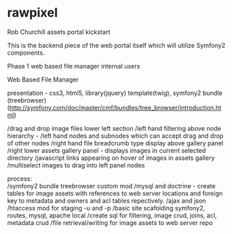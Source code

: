 rawpixel
========

Rob Churchill assets portal kickstart

This is the backend piece of the web portal itself which will utilize Symfony2 components.





Phase 1 web based file manager internal users

Web Based File Manager 

presentation - css3, html5, library(jquery) template(twig), symfony2 bundle (treebrowser) (http://symfony.com/doc/master/cmf/bundles/tree_browser/introduction.html)
  
  /drag and drop image files lower left section
  /left hand filtering above node hierarchy - 
  /left hand nodes and subnodes which can accept drag and drop of other nodes
  /right hand file breadcrumb type display above gallery panel
  /right lower assets gallery panel - displays images in current selected directory
  /javascript links appearing on hover of images in assets gallery
  /multiselect images to drag into left panel nodes
  
process:  
  /symfony2 bundle treebrowser custom mod
  /mysql and doctrine - create tables for image assets with references to web server locations and foreign key to metadata and owners and acl tables repectively.
  /ajax and json
  /htaccess mod for staging -u and -p
  /basic site scafolding symfony2, routes, mysql, apache local
  /create sql for filtering, image crud, joins, acl, metadata crud
  /file retrieval/writing for image assets to web server repo
  
  

